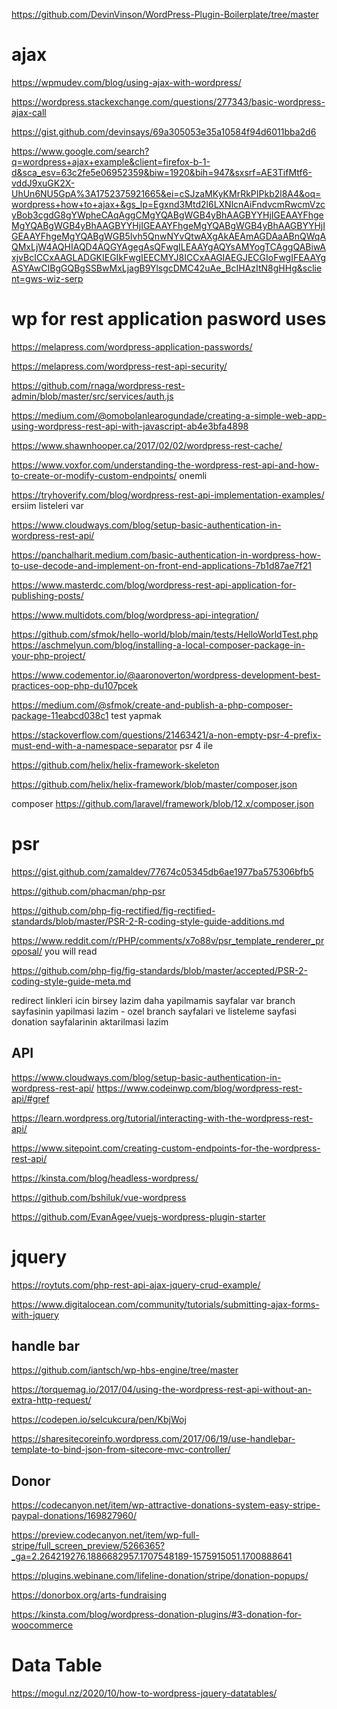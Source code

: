 
https://github.com/DevinVinson/WordPress-Plugin-Boilerplate/tree/master


# ajax 

https://wpmudev.com/blog/using-ajax-with-wordpress/

https://wordpress.stackexchange.com/questions/277343/basic-wordpress-ajax-call

https://gist.github.com/devinsays/69a305053e35a10584f94d6011bba2d6

https://www.google.com/search?q=wordpress+ajax+example&client=firefox-b-1-d&sca_esv=63c2fe5e06952359&biw=1920&bih=947&sxsrf=AE3TifMtf6-vddJ9xuGK2X-UhUn6NU5GpA%3A1752375921665&ei=cSJzaMKyKMrRkPIPkb2l8A4&oq=wordpress+how+to+ajax+&gs_lp=Egxnd3Mtd2l6LXNlcnAiFndvcmRwcmVzcyBob3cgdG8gYWpheCAqAggCMgYQABgWGB4yBhAAGBYYHjIGEAAYFhgeMgYQABgWGB4yBhAAGBYYHjIGEAAYFhgeMgYQABgWGB4yBhAAGBYYHjIGEAAYFhgeMgYQABgWGB5Ivh5QnwNYvQtwAXgAkAEAmAGDAaABnQWqAQMxLjW4AQHIAQD4AQGYAgegAsQFwgILEAAYgAQYsAMYogTCAggQABiwAxjvBcICCxAAGLADGKIEGIkFwgIEECMYJ8ICCxAAGIAEGJECGIoFwgIFEAAYgASYAwCIBgGQBgSSBwMxLjagB9YlsgcDMC42uAe_BcIHAzItN8gHHg&sclient=gws-wiz-serp



# wp for rest application pasword uses 
https://melapress.com/wordpress-application-passwords/

https://melapress.com/wordpress-rest-api-security/

https://github.com/rnaga/wordpress-rest-admin/blob/master/src/services/auth.js

https://medium.com/@omobolanlearogundade/creating-a-simple-web-app-using-wordpress-rest-api-with-javascript-ab4e3bfa4898

https://www.shawnhooper.ca/2017/02/02/wordpress-rest-cache/


https://www.voxfor.com/understanding-the-wordpress-rest-api-and-how-to-create-or-modify-custom-endpoints/  onemli 

https://tryhoverify.com/blog/wordpress-rest-api-implementation-examples/  ersiim listeleri var 

https://www.cloudways.com/blog/setup-basic-authentication-in-wordpress-rest-api/


https://panchalharit.medium.com/basic-authentication-in-wordpress-how-to-use-decode-and-implement-on-front-end-applications-7b1d87ae7f21




https://www.masterdc.com/blog/wordpress-rest-api-application-for-publishing-posts/













https://www.multidots.com/blog/wordpress-api-integration/


https://github.com/sfmok/hello-world/blob/main/tests/HelloWorldTest.php
https://aschmelyun.com/blog/installing-a-local-composer-package-in-your-php-project/

https://www.codementor.io/@aaronoverton/wordpress-development-best-practices-oop-php-du107pcek

https://medium.com/@sfmok/create-and-publish-a-php-composer-package-11eabcd038c1    test yapmak 


https://stackoverflow.com/questions/21463421/a-non-empty-psr-4-prefix-must-end-with-a-namespace-separator  psr 4 ile 


https://github.com/helix/helix-framework-skeleton

https://github.com/helix/helix-framework/blob/master/composer.json





composer 
https://github.com/laravel/framework/blob/12.x/composer.json

# psr 
https://gist.github.com/zamaldev/77674c05345db6ae1977ba575306bfb5

https://github.com/phacman/php-psr

https://github.com/php-fig-rectified/fig-rectified-standards/blob/master/PSR-2-R-coding-style-guide-additions.md

https://www.reddit.com/r/PHP/comments/x7o88v/psr_template_renderer_proposal/  you will read 

https://github.com/php-fig/fig-standards/blob/master/accepted/PSR-2-coding-style-guide-meta.md



redirect linkleri icin birsey lazim 
daha yapilmamis sayfalar var
branch sayfasinin yapilmasi lazim - ozel branch sayfalari ve listeleme sayfasi 
donation sayfalarinin aktarilmasi lazim 

## API 
https://www.cloudways.com/blog/setup-basic-authentication-in-wordpress-rest-api/
https://www.codeinwp.com/blog/wordpress-rest-api/#gref

https://learn.wordpress.org/tutorial/interacting-with-the-wordpress-rest-api/

https://www.sitepoint.com/creating-custom-endpoints-for-the-wordpress-rest-api/

https://kinsta.com/blog/headless-wordpress/

https://github.com/bshiluk/vue-wordpress

https://github.com/EvanAgee/vuejs-wordpress-plugin-starter

# jquery 
https://roytuts.com/php-rest-api-ajax-jquery-crud-example/

https://www.digitalocean.com/community/tutorials/submitting-ajax-forms-with-jquery

##  handle bar 

https://github.com/iantsch/wp-hbs-engine/tree/master

https://torquemag.io/2017/04/using-the-wordpress-rest-api-without-an-extra-http-request/

https://codepen.io/selcukcura/pen/KbjWoj

https://sharesitecoreinfo.wordpress.com/2017/06/19/use-handlebar-template-to-bind-json-from-sitecore-mvc-controller/

## Donor 

https://codecanyon.net/item/wp-attractive-donations-system-easy-stripe-paypal-donations/169827960/

https://preview.codecanyon.net/item/wp-full-stripe/full_screen_preview/5266365?_ga=2.264219276.1886682957.1707548189-1575915051.1700888641

https://plugins.webinane.com/lifeline-donation/stripe/donation-popups/

https://donorbox.org/arts-fundraising


https://kinsta.com/blog/wordpress-donation-plugins/#3-donation-for-woocommerce

# Data Table 

https://mogul.nz/2020/10/how-to-wordpress-jquery-datatables/

